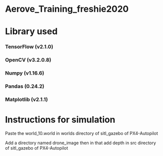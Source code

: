 # Aerove_Training_freshie2020
<h1>Library used</h1>
<h3>TensorFlow (v2.1.0)</h3>
<h3>OpenCV (v3.2.0.8)</h3>
<h3>Numpy (v1.16.6)</h3>
<h3>Pandas (0.24.2)</h3>
<h3>Matplotlib (v2.1.1)</h3>

<h1>Instructions for simulation</h1>
<p>Paste the world_10.world in worlds directory of sitl_gazebo of PX4-Autopilot</p>
<p>Add a directory named drone_image then in that add depth in src directory of sitl_gazebo of PX4-Autopilot</p>
